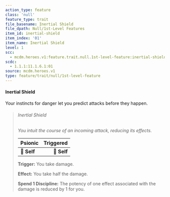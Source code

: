 ```yaml
---
action_type: feature
class: 'null'
feature_type: trait
file_basename: Inertial Shield
file_dpath: Null/1st-Level Features
item_id: inertial-shield
item_index: '01'
item_name: Inertial Shield
level: 1
scc:
  - mcdm.heroes.v1:feature.trait.null.1st-level-feature:inertial-shield
scdc:
  - 1.1.1:11.1.6.1:01
source: mcdm.heroes.v1
type: feature/trait/null/1st-level-feature
---
```


#### Inertial Shield

Your instincts for danger let you predict attacks before they happen.

<!-- -->
> ###### Inertial Shield
>
> *You intuit the course of an incoming attack, reducing its effects.*
>
> | **Psionic** | **Triggered** |
> | ----------- | ------------: |
> | **📏 Self** |   **🎯 Self** |
>
> **Trigger:** You take damage.
>
> **Effect:** You take half the damage.
>
> **Spend 1 Discipline:** The potency of one effect associated with the damage is reduced by 1 for you.

